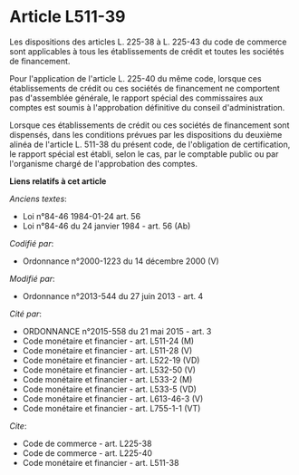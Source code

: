 # Article L511-39

Les dispositions des articles L. 225-38 à L. 225-43 du code de commerce sont applicables à tous les établissements de crédit
et toutes les sociétés de financement. 

Pour l'application de l'article L. 225-40 du même code, lorsque ces établissements de crédit ou ces sociétés de financement
ne comportent pas d'assemblée générale, le rapport spécial des commissaires aux comptes est soumis à l'approbation définitive
du conseil d'administration. 

Lorsque ces établissements de crédit ou ces sociétés de financement sont dispensés, dans les conditions prévues par les
dispositions du deuxième alinéa de l'article L. 511-38 du présent code, de l'obligation de certification, le rapport spécial
est établi, selon le cas, par le comptable public ou par l'organisme chargé de l'approbation des comptes.

**Liens relatifs à cet article**

_Anciens textes_:

  - Loi n°84-46 1984-01-24 art. 56
  - Loi n°84-46 du 24 janvier 1984 - art. 56 (Ab)

_Codifié par_:

  - Ordonnance n°2000-1223 du 14 décembre 2000 (V)

_Modifié par_:

  - Ordonnance n°2013-544 du 27 juin 2013 - art. 4

_Cité par_:

  - ORDONNANCE n°2015-558 du 21 mai 2015 - art. 3
  - Code monétaire et financier - art. L511-24 (M)
  - Code monétaire et financier - art. L511-28 (V)
  - Code monétaire et financier - art. L522-19 (VD)
  - Code monétaire et financier - art. L532-50 (V)
  - Code monétaire et financier - art. L533-2 (M)
  - Code monétaire et financier - art. L533-5 (VD)
  - Code monétaire et financier - art. L613-46-3 (V)
  - Code monétaire et financier - art. L755-1-1 (VT)

_Cite_:

  - Code de commerce - art. L225-38
  - Code de commerce - art. L225-40
  - Code monétaire et financier - art. L511-38
